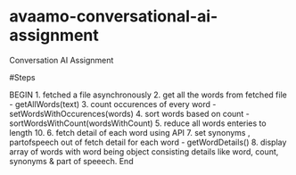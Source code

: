 # avaamo-conversational-ai-assignment

Conversation AI Assignment

#Steps

BEGIN 1. fetched a file asynchronously 2. get all the words from fetched file - getAllWords(text) 3. count occurences of every word - setWordsWithOccurences(words) 4. sort words based on count - sortWordsWithCount(wordsWithCount) 5. reduce all words enteries to length 10. 6. fetch detail of each word using API 7. set synonyms , partofspeech out of fetch detail for each word - getWordDetails() 8. display array of words with word being object consisting details like word, count, synonyms & part of speeech.
End

